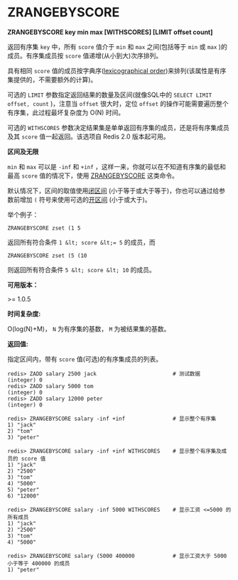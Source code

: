 
# ZRANGEBYSCORE

**ZRANGEBYSCORE key min max [WITHSCORES] [LIMIT offset count]**

返回有序集 `key` 中，所有 `score` 值介于 `min` 和 `max` 之间(包括等于 `min` 或 `max` )的成员。有序集成员按 `score` 值递增(从小到大)次序排列。

具有相同 `score` 值的成员按字典序([lexicographical order](http://en.wikipedia.org/wiki/Lexicographical_order))来排列(该属性是有序集提供的，不需要额外的计算)。

可选的 `LIMIT` 参数指定返回结果的数量及区间(就像SQL中的 `SELECT LIMIT offset, count` )，注意当 `offset` 很大时，定位 `offset` 的操作可能需要遍历整个有序集，此过程最坏复杂度为 O(N) 时间。

可选的 `WITHSCORES` 参数决定结果集是单单返回有序集的成员，还是将有序集成员及其 `score` 值一起返回。该选项自 Redis 2.0 版本起可用。

**区间及无限**

`min` 和 `max` 可以是 `-inf` 和 `+inf` ，这样一来，你就可以在不知道有序集的最低和最高 `score` 值的情况下，使用 [ZRANGEBYSCORE](#zrangebyscore) 这类命令。

默认情况下，区间的取值使用[闭区间](http://zh.wikipedia.org/wiki/%E5%8D%80%E9%96%93) (小于等于或大于等于)，你也可以通过给参数前增加 `(` 符号来使用可选的[开区间](http://zh.wikipedia.org/wiki/%E5%8D%80%E9%96%93) (小于或大于)。

举个例子：

```
ZRANGEBYSCORE zset (1 5

```

返回所有符合条件 `1 &lt; score &lt;= 5` 的成员，而

```
ZRANGEBYSCORE zset (5 (10

```

则返回所有符合条件 `5 &lt; score &lt; 10` 的成员。

**可用版本：**

&gt;= 1.0.5

**时间复杂度:**

O(log(N)+M)， `N` 为有序集的基数， `M` 为被结果集的基数。

**返回值:**

指定区间内，带有 `score` 值(可选)的有序集成员的列表。

```
redis> ZADD salary 2500 jack                        # 测试数据
(integer) 0
redis> ZADD salary 5000 tom
(integer) 0
redis> ZADD salary 12000 peter
(integer) 0

redis> ZRANGEBYSCORE salary -inf +inf               # 显示整个有序集
1) "jack"
2) "tom"
3) "peter"

redis> ZRANGEBYSCORE salary -inf +inf WITHSCORES    # 显示整个有序集及成员的 score 值
1) "jack"
2) "2500"
3) "tom"
4) "5000"
5) "peter"
6) "12000"

redis> ZRANGEBYSCORE salary -inf 5000 WITHSCORES    # 显示工资 <=5000 的所有成员
1) "jack"
2) "2500"
3) "tom"
4) "5000"

redis> ZRANGEBYSCORE salary (5000 400000            # 显示工资大于 5000 小于等于 400000 的成员
1) "peter"

```
